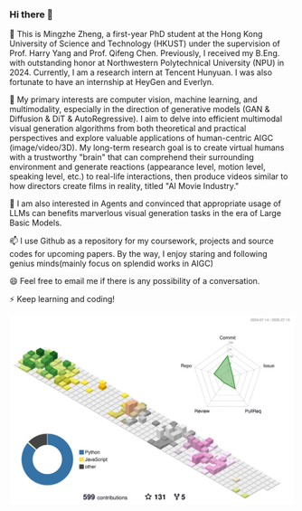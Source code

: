 ### Hi there 👋

🔭 This is Mingzhe Zheng, a first-year PhD student at the Hong Kong University of Science and Technology (HKUST) under the supervision of Prof. Harry Yang and Prof. Qifeng Chen. Previously, I received my B.Eng. with outstanding honor at Northwestern Polytechnical University (NPU) in 2024. Currently, I am a research intern at Tencent Hunyuan. I was also fortunate to have an internship at HeyGen and Everlyn.

🌱 My primary interests are computer vision, machine learning, and multimodality, especially in the direction of generative models (GAN & Diffusion & DiT & AutoRegressive). I aim to delve into efficient multimodal visual generation algorithms from both theoretical and practical perspectives and explore valuable applications of human-centric AIGC (image/video/3D). My long-term research goal is to create virtual humans with a trustworthy "brain" that can comprehend their surrounding environment and generate reactions (appearance level, motion level, speaking level, etc.) to real-life interactions, then produce videos similar to how directors create films in reality, titled "AI Movie Industry."

🤔 I am also interested in Agents and convinced that appropriate usage of LLMs can benefits marverlous visual generation tasks in the era of Large Basic Models.

📫 I use Github as a repository for my coursework, projects and source codes for upcoming papers. By the way, I enjoy staring and following genius minds(mainly focus on splendid works in AIGC)

😄 Feel free to email me if there is any possibility of a conversation.

⚡ Keep learning and coding!

<!-- ![Christmas's GitHub stats](https://github-readme-stats.vercel.app/api?username=DuNGEOnmassster&show_icons=true) -->

![Contributions in 3D](/profile-3d-contrib/profile-season-animate.svg)

<!-- [![Top Langs](https://github-readme-stats.vercel.app/api/top-langs/?username=DuNGEOnmassster&layout=compact)](https://github.com/Christmas/github-readme-stats) -->

<!-- 
[![GitHub](https://img.shields.io/badge/dynamic/json?logo=github&label=GitHub&labelColor=495867&color=495867&query=%24.data.totalSubs&url=https%3A%2F%2Fapi.spencerwoo.com%2Fsubstats%2F%3Fsource%3Dgithub%26queryKey%3Dhayschan&style=flat-square)](https://github.com/DuNGEOnmassster) -->

<!-- GitHub Activity Graph GitHub 活动图 -->
<!-- <table align="center">
  <tr>
    <td><img src="https://github-readme-activity-graph.vercel.app/graph?username=DuNGEOnmassster&theme=xcode&bg_color=FF000000&hide_border=true" alt="Activity"/></td>
  </tr> -->
</table>

<!-- ![Visitor Count](https://profile-counter.glitch.me/Christmas/count.svg) -->

<!--
**DuNGEOnmassster/DuNGEOnmassster** is a ✨ _special_ ✨ repository because its `README.md` (this file) appears on your GitHub profile.

Here are some ideas to get you started:

- 🔭 I’m currently working on ...
- 🌱 I’m currently learning ...
- 👯 I’m looking to collaborate on ...
- 🤔 I’m looking for help with ...
- 💬 Ask me about ...
- 📫 How to reach me: ...
- 😄 Pronouns: ...
- ⚡ Fun fact: ...
-->
